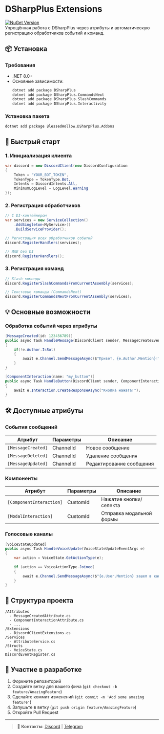
# DSharpPlus Extensions
<a href="https://www.nuget.org/packages/BlessedHollow.DSharpPlus.Addons/">
  <img src="https://img.shields.io/nuget/v/BlessedHollow.DSharpPlus.Addons.svg" alt="NuGet Version">
</a>
<br>
Упрощённая работа с DSharpPlus через атрибуты и автоматическую регистрацию обработчиков событий и команд.


## 📦 Установка

### Требования
- .NET 8.0+
- Основные зависимости:
  ```bash
  dotnet add package DSharpPlus
  dotnet add package DSharpPlus.CommandsNext
  dotnet add package DSharpPlus.SlashCommands
  dotnet add package DSharpPlus.Interactivity
  ```

### Установка пакета
```bash
dotnet add package BlessedHollow.DSharpPlus.Addons
```

## 🚀 Быстрый старт

### 1. Инициализация клиента
```csharp
var discord = new DiscordClient(new DiscordConfiguration
{
    Token = "YOUR_BOT_TOKEN",
    TokenType = TokenType.Bot,
    Intents = DiscordIntents.All,
    MinimumLogLevel = LogLevel.Warning
});
```

### 2. Регистрация обработчиков
```csharp
// С DI-контейнером
var services = new ServiceCollection()
    .AddSingleton<MyService>()
    .BuildServiceProvider();

// Регистрация всех обработчиков событий
discord.RegisterHandlers(services); 

// ИЛИ без DI
discord.RegisterHandlers();
```

### 3. Регистрация команд
```csharp
// Slash-команды
discord.RegisterSlashCommandsFromCurrentAssembly(services);

// Текстовые команды (CommandsNext)
discord.RegisterCommandsNextFromCurrentAssembly(services);
```

## 💡 Основные возможности

### Обработка событий через атрибуты
```csharp
[MessageCreated(id: 123456789)]
public async Task HandleMessage(DiscordClient sender, MessageCreateEventArgs e)
{
    if(!e.Author.IsBot)
    {
        await e.Channel.SendMessageAsync($"Привет, {e.Author.Mention}!");
    }
}

[ComponentInteraction(name: "my_button")]
public async Task HandleButton(DiscordClient sender, ComponentInteractionCreateEventArgs e)
{
    await e.Interaction.CreateResponseAsync("Кнопка нажата!");
}
```

## 🛠️ Доступные атрибуты

### События сообщений
| Атрибут                  | Параметры       | Описание                  |
|--------------------------|-----------------|---------------------------|
| `[MessageCreated]`       | ChannelId       | Новое сообщение           |
| `[MessageDeleted]`       | ChannelId       | Удаление сообщения        |
| `[MessageUpdated]`       | ChannelId       | Редактирование сообщения  |

### Компоненты
| Атрибут                  | Параметры       | Описание                  |
|--------------------------|-----------------|---------------------------|
| `[ComponentInteraction]` | CustomId        | Нажатие кнопки/селекта    |
| `[ModalInteraction]`     | CustomId        | Отправка модальной формы  |

### Голосовые каналы
```csharp
[VoiceStateUpdated]
public async Task HandleVoiceUpdate(VoiceStateUpdateEventArgs e)
{
    var action = VoiceState.GetActionType(e);
    
    if (action == VoiceActionType.Joined)
    {
        await e.Channel.SendMessageAsync($"{e.User.Mention} зашел в канал!");
    }
}
```

## 📂 Структура проекта
```
/Attributes
  - MessageCreatedAttribute.cs
  - ComponentInteractionAttribute.cs
  - ...
/Extensions
  - DiscordClientExtensions.cs
/Services
  - AttributeService.cs
/Structs
  - VoiceState.cs
DiscordEventRegister.cs
```

## 🤝 Участие в разработке
1. Форкните репозиторий
2. Создайте ветку для вашего фича (`git checkout -b feature/AmazingFeature`)
3. Сделайте коммит изменений (`git commit -m 'Add some amazing feature'`)
4. Запушьте в ветку (`git push origin feature/AmazingFeature`)
5. Откройте Pull Request

---
> 📧 **Контакты**: [Discord](https://discord.com/users/769503860758675459) | [Telegram](https://t.me/blessed_hollow)